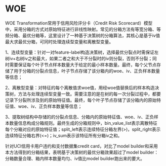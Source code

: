 # WOE

WOE Transformation常用于信用风险评分卡（Credit Risk Scorecard）模型中，采用分箱的方式对原始特征进行非线性映射。常见的分箱方法有等宽分箱、等频分箱、最优分箱等，这里设计了一种基于决策树的分箱算法，其核心是基于iv值最大求最优分箱，可同时处理连续型变量和离散型变量。

1、连续型变量：针对一对feature-label构造决策树，选择最优分裂点时需保证左树iv+右树iv之和最大，如果二者之和大于不分裂时的iv则分裂，否则不分裂；同时需要保证每个叶子节点样本数量大于给定的最小样本数量。最终，每个父节点存储了用于分箱的分裂点信息，叶子节点存储了该分箱内的woe、iv、正负样本数量等信息；

2、离散型变量：对特征的每个离散值求woe值，用经woe值替换后的样本构造决策树，方法与处理连续型变量一致。需要注意的是在树的每一次分裂过程中，都要记录下分裂所涉及到的原始特征值。最终，每个叶子节点存储了该分箱内的原始特征值、woe、iv、正负样本数量等信息；

3、提取树结构中存储的的分裂点信息、分箱内的原始特征值、woe、iv、正负样本数量信息构成分箱规则。最终生成的分箱规则中，bin_value_list表示离散特征每个分箱对应的原始特征值；split_left表示连续特征分箱左界(>)，split_right表示连续特征分箱右界(<=)；iv_sum表示该特征所有分箱iv之和。

针对UCI信用卡用户违约和支付数据集credit&nbsp;card，对比了model&nbsp;builder和采用本方法得到的分箱结果，表明基于决策树的最优分箱效果超过了model&nbsp;builder：分箱数量合理、箱内样本数量均匀、iv值比model&nbsp;builder跑出来的要大。